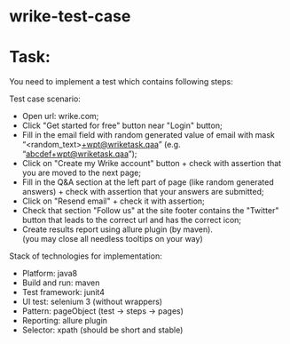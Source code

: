 # wrike-test-case
# Task:
You need to implement a test which contains following steps:

Test case scenario:

- Open url: wrike.com;
- Click "Get started for free" button near "Login" button;
- Fill in the email field with random generated value of email with mask “<random_text>+wpt@wriketask.qaa” (e.g. “abcdef+wpt@wriketask.qaa”);
- Click on "Create my Wrike account" button + check with assertion that you are moved to the next page;
- Fill in the Q&A section at the left part of page (like random generated answers) + check with assertion that your answers are submitted;
- Click on "Resend email" + check it with assertion;
- Check that section "Follow us" at the site footer contains the "Twitter" button that leads to the correct url and has the correct icon;
- Create results report using allure plugin (by maven).  
(you may close all needless tooltips on your way)


Stack of technologies for implementation:

- Platform: java8
- Build and run: maven
- Test framework: junit4
- UI test: selenium 3 (without wrappers)
- Pattern: pageObject (test -> steps -> pages)
- Reporting: allure plugin
- Selector: xpath (should be short and stable)

